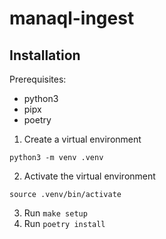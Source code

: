 # manaql-ingest

## Installation

Prerequisites:
- python3
- pipx
- poetry

1. Create a virtual environment

`python3 -m venv .venv`

2. Activate the virtual environment

`source .venv/bin/activate`

3. Run `make setup`
4. Run `poetry install`
